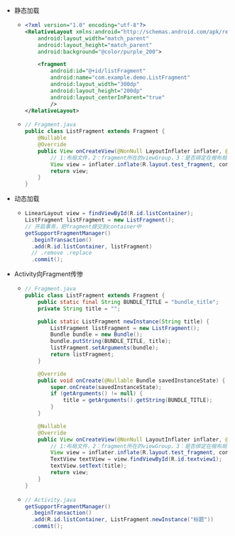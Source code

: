 - 静态加载
	- ```xml
	  <?xml version="1.0" encoding="utf-8"?>
	  <RelativeLayout xmlns:android="http://schemas.android.com/apk/res/android"
	      android:layout_width="match_parent"
	      android:layout_height="match_parent"
	      android:background="@color/purple_200">
	  
	      <fragment
	          android:id="@+id/listFragment"
	          android:name="com.example.demo.ListFragment"
	          android:layout_width="300dp"
	          android:layout_height="200dp"
	          android:layout_centerInParent="true"
	          />
	  </RelativeLayout>
	  ```
	- ```java
	  // Fragment.java
	  public class ListFragment extends Fragment {
	      @Nullable
	      @Override
	      public View onCreateView(@NonNull LayoutInflater inflater, @Nullable ViewGroup container, @Nullable Bundle savedInstanceState) {
	          // 1:布局文件，2：fragment所在的viewGroup，3：是否绑定在根布局
	          View view = inflater.inflate(R.layout.test_fragment, container, false);
	          return view;
	      }
	  }
	  ```
- 动态加载
	- ```java
	  LinearLayout view = findViewById(R.id.listContainer);
	  ListFragment listFragment = new ListFragment();
	  // 开启事务，把fragment提交到container中
	  getSupportFragmentManager()
	    .beginTransaction()
	    .add(R.id.listContainer, listFragment)
	    // .remove .replace
	    .commit();
	  ```
- Activity向Fragment传惨
	- ```java
	  // Fragment.java
	  public class ListFragment extends Fragment {
	      public static final String BUNDLE_TITLE = "bundle_title";
	      private String title = "";
	  
	      public static ListFragment newInstance(String title) {
	          ListFragment listFragment = new ListFragment();
	          Bundle bundle = new Bundle();
	          bundle.putString(BUNDLE_TITLE, title);
	          listFragment.setArguments(bundle);
	          return listFragment;
	      }
	  
	      @Override
	      public void onCreate(@Nullable Bundle savedInstanceState) {
	          super.onCreate(savedInstanceState);
	          if (getArguments() != null) {
	              title = getArguments().getString(BUNDLE_TITLE);
	          }
	      }
	  
	      @Nullable
	      @Override
	      public View onCreateView(@NonNull LayoutInflater inflater, @Nullable ViewGroup container, @Nullable Bundle savedInstanceState) {
	          // 1:布局文件，2：fragment所在的viewGroup，3：是否绑定在根布局
	          View view = inflater.inflate(R.layout.test_fragment, container, false);
	          TextView textView = view.findViewById(R.id.textview1);
	          textView.setText(title);
	          return view;
	      }
	  }
	  ```
	- ```java
	  // Activity.java
	  getSupportFragmentManager()
	    .beginTransaction()
	    .add(R.id.listContainer, ListFragment.newInstance("标题"))
	    .commit();
	  ```